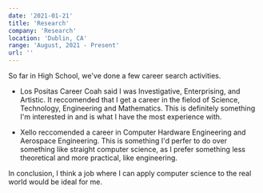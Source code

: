 ```yaml
---
date: '2021-01-21'
title: 'Research'
company: 'Research'
location: 'Dublin, CA'
range: 'August, 2021 - Present'
url: ''
---
```


So far in High School, we've done a few career search activities.

- Los Positas Career Coah said I was Investigative, Enterprising, and Artistic. It reccomended that I get a career in the fielod of Science, Technology, Engineering and Mathematics. This is definitely something I'm interested in and is what I have the most experience with.

- Xello reccomended a career in Computer Hardware Engineering and Aerospace Engineering. This is something I'd perfer to do over something like straight computer science, as I prefer something less theoretical and more practical, like engineering.

In conclusion, I think a job where I can apply computer science to the real world would be ideal for me.